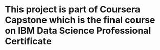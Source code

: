 # This project is part of Coursera Capstone which is the final course on IBM Data Science Professional Certificate
